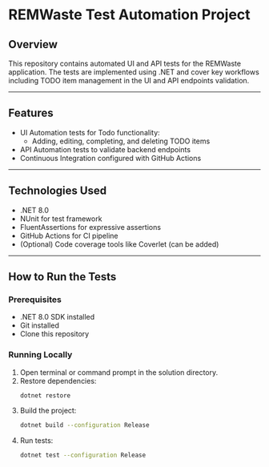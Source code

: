 # REMWaste Test Automation Project

## Overview

This repository contains automated UI and API tests for the REMWaste application. The tests are implemented using .NET and cover key workflows including TODO item management in the UI and API endpoints validation.

---

## Features

- UI Automation tests for Todo functionality:  
  - Adding, editing, completing, and deleting TODO items  
- API Automation tests to validate backend endpoints  
- Continuous Integration configured with GitHub Actions  
---

## Technologies Used

- .NET 8.0  
- NUnit for test framework  
- FluentAssertions for expressive assertions  
- GitHub Actions for CI pipeline  
- (Optional) Code coverage tools like Coverlet (can be added)  

---

## How to Run the Tests

### Prerequisites

- .NET 8.0 SDK installed  
- Git installed  
- Clone this repository  

### Running Locally

1. Open terminal or command prompt in the solution directory.  
2. Restore dependencies:  
   ```bash
   dotnet restore
3. Build the project:
   ```bash
   dotnet build --configuration Release
4. Run tests:
   ```bash
   dotnet test --configuration Release

